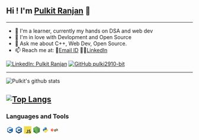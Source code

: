 ## Hi ! I'm [Pulkit Ranjan](https://pulkit2910-bit.github.io/MyPortfolio/) 👋
---

* 🎯 I'm a learner, currently my hands on DSA and web dev
* 🌱 I'm in love with Devlopment and Open Source
* 💬 Ask me about C++, Web Dev, Open Source.
* 📫 Reach me at: 📧[Email ID](ranjanpulkit2910@gmail.com) 🧑‍💼[LinkedIn](https://www.linkedin.com/in/pulkit-ranjan-ab4897215/)

[![LinkedIn: Pulkit Ranjan](https://img.shields.io/badge/-Pulkit-lightblue?style=flat-square&logo=Linkedin&logoColor=white&link=https://www.linkedin.com/in/pulkit-ranjan-ab4897215/)](https://www.linkedin.com/in/pulkit-ranjan-ab4897215/)
[![GitHub pulki2910-bit](https://img.shields.io/github/followers/pulkit2910-bit?label=follow&style=social)](https://github.com/pulkit2910-bit)

---

![Pulkit's github stats](https://github-readme-stats.vercel.app/api?username=pulkit2910-bit)

[![Top Langs](https://github-readme-stats.vercel.app/api/top-langs/?username=pulkit2910-bit)](https://github.com/pulkit2910-bit/github-readme-stats)
---
### Languages and Tools
<code><img height="20" src="https://raw.githubusercontent.com/github/explore/80688e429a7d4ef2fca1e82350fe8e3517d3494d/topics/c/c.png"></code>
<code><img height="20" src="https://raw.githubusercontent.com/github/explore/80688e429a7d4ef2fca1e82350fe8e3517d3494d/topics/cpp/cpp.png"></code>
<code><img height="20" src="https://raw.githubusercontent.com/github/explore/80688e429a7d4ef2fca1e82350fe8e3517d3494d/topics/javascript/javascript.png"></code>
<code><img height="20" src="https://raw.githubusercontent.com/github/explore/80688e429a7d4ef2fca1e82350fe8e3517d3494d/topics/nodejs/nodejs.png"></code>
<code><img height="20" src="https://raw.githubusercontent.com/github/explore/80688e429a7d4ef2fca1e82350fe8e3517d3494d/topics/python/python.png"></code>
<code><img height="20" src="https://raw.githubusercontent.com/github/explore/80688e429a7d4ef2fca1e82350fe8e3517d3494d/topics/git/git.png"></code>